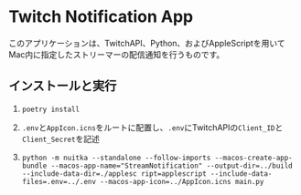 # Twitch Notification App

このアプリケーションは、TwitchAPI、Python、およびAppleScriptを用いてMac内に指定したストリーマーの配信通知を行うものです。

## インストールと実行
1. `poetry install`
2. `.env`と`AppIcon.icns`をルートに配置し、`.env`にTwitchAPIの`Client_ID`と`Client_Secret`を記述

3. `
python -m nuitka --standalone --follow-imports --macos-create-app-bundle --macos-app-name="StreamNotification" --output-dir=../build --include-data-dir=./applesc
ript=applescript --include-data-files=.env=../.env --macos-app-icon=../AppIcon.icns main.py
`
